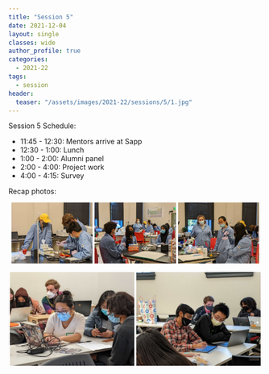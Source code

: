 ```yaml
---
title: "Session 5"
date: 2021-12-04
layout: single
classes: wide
author_profile: true
categories:
  - 2021-22
tags:
  - session
header:
  teaser: "/assets/images/2021-22/sessions/5/1.jpg"
---
```


Session 5 Schedule:

- 11:45 - 12:30: Mentors arrive at Sapp
- 12:30 - 1:00: Lunch
- 1:00 - 2:00: Alumni panel
- 2:00 - 4:00: Project work
- 4:00 - 4:15: Survey

Recap photos:

<p align="center">
    <img src="/assets/images/2021-22/sessions/5/1.jpg" width="32%" />
    <img src="/assets/images/2021-22/sessions/5/2.jpg" width="32%" />
    <img src="/assets/images/2021-22/sessions/5/3.jpg" width="32%" />
</p>
<p align="center">
    <img src="/assets/images/2021-22/sessions/5/4.jpg" width="49%" />
    <img src="/assets/images/2021-22/sessions/5/5.jpg" width="49%" />
</p>
